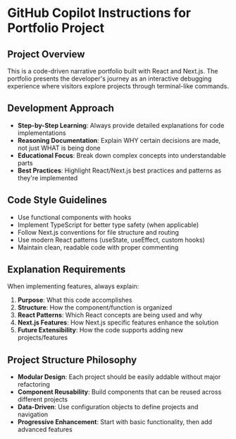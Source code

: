 # GitHub Copilot Instructions for Portfolio Project

## Project Overview
This is a code-driven narrative portfolio built with React and Next.js. The portfolio presents the developer's journey as an interactive debugging experience where visitors explore projects through terminal-like commands.

## Development Approach
- **Step-by-Step Learning**: Always provide detailed explanations for code implementations
- **Reasoning Documentation**: Explain WHY certain decisions are made, not just WHAT is being done
- **Educational Focus**: Break down complex concepts into understandable parts
- **Best Practices**: Highlight React/Next.js best practices and patterns as they're implemented

## Code Style Guidelines
- Use functional components with hooks
- Implement TypeScript for better type safety (when applicable)
- Follow Next.js conventions for file structure and routing
- Use modern React patterns (useState, useEffect, custom hooks)
- Maintain clean, readable code with proper commenting

## Explanation Requirements
When implementing features, always explain:
1. **Purpose**: What this code accomplishes
2. **Structure**: How the component/function is organized
3. **React Patterns**: Which React concepts are being used and why
4. **Next.js Features**: How Next.js specific features enhance the solution
5. **Future Extensibility**: How the code supports adding new projects/features

## Project Structure Philosophy
- **Modular Design**: Each project should be easily addable without major refactoring
- **Component Reusability**: Build components that can be reused across different projects
- **Data-Driven**: Use configuration objects to define projects and navigation
- **Progressive Enhancement**: Start with basic functionality, then add advanced features
